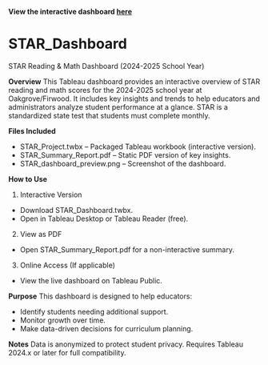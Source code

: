 **View the interactive dashboard [here](https://public.tableau.com/views/STARProject/MathDashboard?:language=en-US&:sid=&:redirect=auth&:display_count=n&:origin=viz_share_link)**

# STAR_Dashboard
STAR Reading & Math Dashboard (2024-2025 School Year) 

**Overview**
This Tableau dashboard provides an interactive overview of STAR reading and math scores for the 2024-2025 school year at Oakgrove/Firwood. It includes key insights and trends to help educators and administrators analyze student performance at a glance. STAR is a standardized state test that students must complete monthly. 

**Files Included**
- STAR_Project.twbx – Packaged Tableau workbook (interactive version).
- STAR_Summary_Report.pdf – Static PDF version of key insights.
- STAR_dashboard_preview.png – Screenshot of the dashboard.

**How to Use**
1. Interactive Version
- Download STAR_Dashboard.twbx.
- Open in Tableau Desktop or Tableau Reader (free).
2. View as PDF
- Open STAR_Summary_Report.pdf for a non-interactive summary.
3. Online Access (If applicable)
- View the live dashboard on Tableau Public.

**Purpose**
This dashboard is designed to help educators:
- Identify students needing additional support.
- Monitor growth over time.
- Make data-driven decisions for curriculum planning.

**Notes**
Data is anonymized to protect student privacy.
Requires Tableau 2024.x or later for full compatibility.
